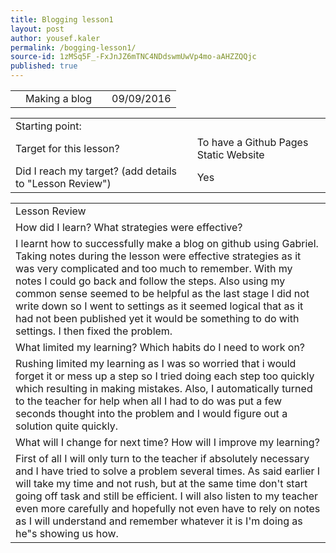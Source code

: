 ```yaml
---
title: Blogging lesson1
layout: post
author: yousef.kaler
permalink: /bogging-lesson1/
source-id: 1zMSq5F_-FxJnJZ6mTNC4NDdswmUwVp4mo-aAHZZQQjc
published: true
---
```

<table>
  <tr>
    <td></td>
    <td>Making a blog</td>
    <td></td>
    <td>09/09/2016</td>
  </tr>
</table>


<table>
  <tr>
    <td>Starting point:</td>
    <td></td>
  </tr>
  <tr>
    <td>Target for this lesson?</td>
    <td>To have a Github Pages Static Website</td>
  </tr>
  <tr>
    <td>Did I reach my target? 
(add details to "Lesson Review")</td>
    <td> Yes</td>
  </tr>
</table>


<table>
  <tr>
    <td>Lesson Review</td>
  </tr>
  <tr>
    <td>How did I learn? What strategies were effective? </td>
  </tr>
  <tr>
    <td>I learnt how to successfully make a blog on github using Gabriel. Taking notes during the lesson were effective strategies as it was very complicated and too much to remember. With my notes I could go back and follow the steps. Also using my common sense seemed to be helpful as the last stage I did not write down so I went to settings as it seemed logical that as it had not been published yet it would be something to do with settings. I then fixed the problem.</td>
  </tr>
  <tr>
    <td>What limited my learning? Which habits do I need to work on? </td>
  </tr>
  <tr>
    <td>Rushing limited my learning as I was so worried that i would forget it or mess up a step so  I tried doing each step too quickly which resulting in making mistakes. Also, I automatically turned to the teacher for help when all I had to do was put a few seconds thought into the problem and I would figure out a solution quite quickly.</td>
  </tr>
  <tr>
    <td>What will I change for next time? How will I improve my learning?</td>
  </tr>
  <tr>
    <td>First of all I will only turn to the teacher if absolutely necessary and I have tried to solve a problem several times. As said earlier I will take my time and not rush, but at the same time don't start going off task and still be efficient. I will also listen to my teacher even more carefully and hopefully not even have to rely on notes as I will understand and remember whatever it is I'm doing as he"s showing us how.</td>
  </tr>
</table>


